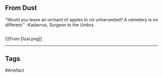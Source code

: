 ## From Dust
"Would you leave an orchard of apples to rot unharvested?
A cemetery is no different."
-Kadavrus, Surgeon to the Umbra
## 
![[From Dust.png]]

---
## Tags
#Artefact